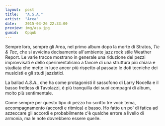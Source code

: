 ```yaml
---
layout:  post
title:   "A.S.A."
artist:  "Area"
date:    2015-03-26 22:33:00
preview: img/asa.jpg
gumid:   Opqub
---
```

Sempre loro, sempre gli Area, nel primo album dopo la morte di Stratos, *Tic &
Tac*, che si avvicina decisamente all'ambiente jazz rock stile Weather Report.
Le varie tracce mostrano in generale una riduzione dei pezzi improvvisati e
dello sperimentalismo a favore di una struttura più chiara e studiata che mette
in luce ancor più rispetto al passato le doti tecniche dei musicisti e gli
studi jazzistici.

La ballad *A.S.A*., che ha come protagonisti il sassofono di Larry Nocella e il
basso fretless di Tavolazzi, é più tranquilla dei suoi compagni di album, molto
più sentimentale.

Come sempre per questo tipo di pezzo ho scritto tre voci: tema, accompagnamento
(accordi e ritmica) e basso. Ho fatto un po' di fatica ad azzeccare gli accordi
e probabilmente c'è qualche errore a livello di armonia, ma le note dovrebbero
essere quelle.

<!-- vim: set tw=79 spell spelllang=it: -->
